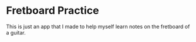 # Fretboard Practice
This is just an app that I made to help myself learn notes on the fretboard of a guitar.
